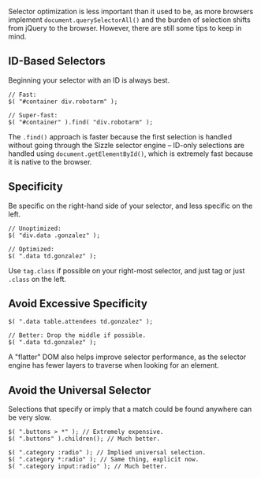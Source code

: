 <script>{
	"title": "Optimize Selectors",
	"level": "intermediate",
	"source": "http://jqfundamentals.com/legacy",
	"attribution": [ "jQuery Fundamentals" ]
}</script>

Selector optimization is less important than it used to be, as more browsers implement `document.querySelectorAll()` and the burden of selection shifts from jQuery to the browser. However, there are still some tips to keep in mind.

## ID-Based Selectors

Beginning your selector with an ID is always best.

```
// Fast:
$( "#container div.robotarm" );

// Super-fast:
$( "#container" ).find( "div.robotarm" );
```

The `.find()` approach is faster because the first selection is handled without going through the Sizzle selector engine – ID-only selections are handled using `document.getElementById()`, which is extremely fast because it is native to the browser.

## Specificity

Be specific on the right-hand side of your selector, and less specific on the left.

```
// Unoptimized:
$( "div.data .gonzalez" );

// Optimized:
$( ".data td.gonzalez" );
```

Use `tag.class` if possible on your right-most selector, and just tag or just `.class` on the left.

## Avoid Excessive Specificity

```
$( ".data table.attendees td.gonzalez" );

// Better: Drop the middle if possible.
$( ".data td.gonzalez" );
```

A "flatter" DOM also helps improve selector performance, as the selector engine has fewer layers to traverse when looking for an element.

## Avoid the Universal Selector

Selections that specify or imply that a match could be found anywhere can be very slow.

```
$( ".buttons > *" ); // Extremely expensive.
$( ".buttons" ).children(); // Much better.

$( ".category :radio" ); // Implied universal selection.
$( ".category *:radio" ); // Same thing, explicit now.
$( ".category input:radio" ); // Much better.
```
